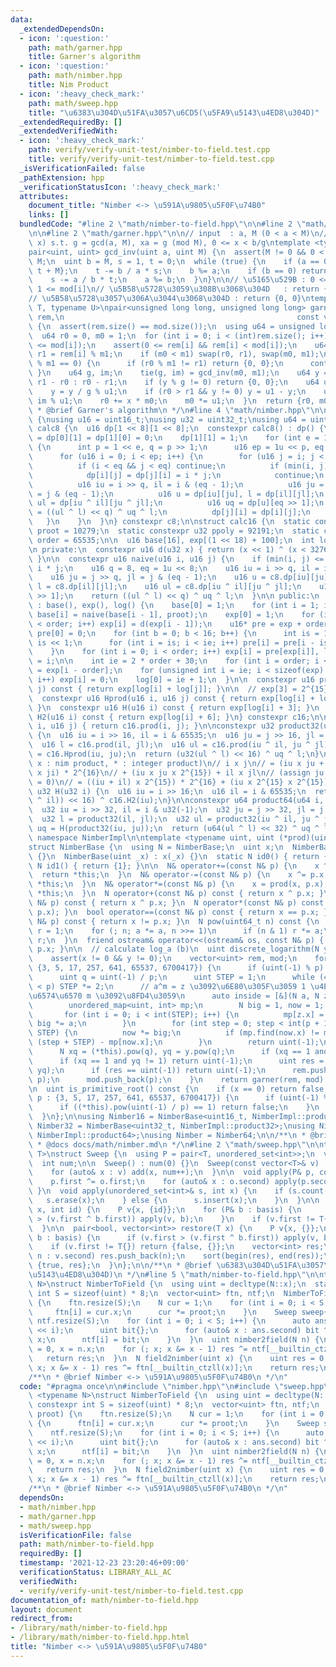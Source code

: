 ```yaml
---
data:
  _extendedDependsOn:
  - icon: ':question:'
    path: math/garner.hpp
    title: Garner's algorithm
  - icon: ':question:'
    path: math/nimber.hpp
    title: Nim Product
  - icon: ':heavy_check_mark:'
    path: math/sweep.hpp
    title: "\u6383\u304D\u51FA\u3057\u6CD5(\u5FA9\u5143\u4ED8\u304D)"
  _extendedRequiredBy: []
  _extendedVerifiedWith:
  - icon: ':heavy_check_mark:'
    path: verify/verify-unit-test/nimber-to-field.test.cpp
    title: verify/verify-unit-test/nimber-to-field.test.cpp
  _isVerificationFailed: false
  _pathExtension: hpp
  _verificationStatusIcon: ':heavy_check_mark:'
  attributes:
    document_title: "Nimber <-> \u591A\u9805\u5F0F\u74B0"
    links: []
  bundledCode: "#line 2 \"math/nimber-to-field.hpp\"\n\n#line 2 \"math/nimber.hpp\"\
    \n\n#line 2 \"math/garner.hpp\"\n\n// input  : a, M (0 < a < M)\n// output : pair(g,\
    \ x) s.t. g = gcd(a, M), xa = g (mod M), 0 <= x < b/g\ntemplate <typename uint>\n\
    pair<uint, uint> gcd_inv(uint a, uint M) {\n  assert(M != 0 && 0 < a);\n  a %=\
    \ M;\n  uint b = M, s = 1, t = 0;\n  while (true) {\n    if (a == 0) return {b,\
    \ t + M};\n    t -= b / a * s;\n    b %= a;\n    if (b == 0) return {a, s};\n\
    \    s -= a / b * t;\n    a %= b;\n  }\n}\n\n// \u5165\u529B : 0 <= rem[i] < mod[i],\
    \ 1 <= mod[i]\n// \u5B58\u5728\u3059\u308B\u3068\u304D   : return {rem, mod}\n\
    // \u5B58\u5728\u3057\u306A\u3044\u3068\u304D : return {0, 0}\ntemplate <typename\
    \ T, typename U>\npair<unsigned long long, unsigned long long> garner(const vector<T>&\
    \ rem,\n                                                    const vector<U>& mod)\
    \ {\n  assert(rem.size() == mod.size());\n  using u64 = unsigned long long;\n\
    \  u64 r0 = 0, m0 = 1;\n  for (int i = 0; i < (int)rem.size(); i++) {\n    assert(1\
    \ <= mod[i]);\n    assert(0 <= rem[i] && rem[i] < mod[i]);\n    u64 m1 = mod[i],\
    \ r1 = rem[i] % m1;\n    if (m0 < m1) swap(r0, r1), swap(m0, m1);\n    if (m0\
    \ % m1 == 0) {\n      if (r0 % m1 != r1) return {0, 0};\n      continue;\n   \
    \ }\n    u64 g, im;\n    tie(g, im) = gcd_inv(m0, m1);\n    u64 y = r0 < r1 ?\
    \ r1 - r0 : r0 - r1;\n    if (y % g != 0) return {0, 0};\n    u64 u1 = m1 / g;\n\
    \    y = y / g % u1;\n    if (r0 > r1 && y != 0) y = u1 - y;\n    u64 x = y *\
    \ im % u1;\n    r0 += x * m0;\n    m0 *= u1;\n  }\n  return {r0, m0};\n}\n\n/**\n\
    \ * @brief Garner's algorithm\n */\n#line 4 \"math/nimber.hpp\"\n\nnamespace NimberImpl\
    \ {\nusing u16 = uint16_t;\nusing u32 = uint32_t;\nusing u64 = uint64_t;\n\nstruct\
    \ calc8 {\n  u16 dp[1 << 8][1 << 8];\n  constexpr calc8() : dp() {\n    dp[0][0]\
    \ = dp[0][1] = dp[1][0] = 0;\n    dp[1][1] = 1;\n    for (int e = 1; e <= 3; e++)\
    \ {\n      int p = 1 << e, q = p >> 1;\n      u16 ep = 1u << p, eq = 1u << q;\n\
    \      for (u16 i = 0; i < ep; i++) {\n        for (u16 j = i; j < ep; j++) {\n\
    \          if (i < eq && j < eq) continue;\n          if (min(i, j) <= 1u) {\n\
    \            dp[i][j] = dp[j][i] = i * j;\n            continue;\n          }\n\
    \          u16 iu = i >> q, il = i & (eq - 1);\n          u16 ju = j >> q, jl\
    \ = j & (eq - 1);\n          u16 u = dp[iu][ju], l = dp[il][jl];\n          u16\
    \ ul = dp[iu ^ il][ju ^ jl];\n          u16 uq = dp[u][eq >> 1];\n          dp[i][j]\
    \ = ((ul ^ l) << q) ^ uq ^ l;\n          dp[j][i] = dp[i][j];\n        }\n   \
    \   }\n    }\n  }\n} constexpr c8;\n\nstruct calc16 {\n  static constexpr u16\
    \ proot = 10279;\n  static constexpr u32 ppoly = 92191;\n  static constexpr int\
    \ order = 65535;\n\n  u16 base[16], exp[(1 << 18) + 100];\n  int log[1 << 16];\n\
    \n private:\n  constexpr u16 d(u32 x) { return (x << 1) ^ (x < 32768u ? 0 : ppoly);\
    \ }\n\n  constexpr u16 naive(u16 i, u16 j) {\n    if (min(i, j) <= 1u) return\
    \ i * j;\n    u16 q = 8, eq = 1u << 8;\n    u16 iu = i >> q, il = i & (eq - 1);\n\
    \    u16 ju = j >> q, jl = j & (eq - 1);\n    u16 u = c8.dp[iu][ju];\n    u16\
    \ l = c8.dp[il][jl];\n    u16 ul = c8.dp[iu ^ il][ju ^ jl];\n    u16 uq = c8.dp[u][eq\
    \ >> 1];\n    return ((ul ^ l) << q) ^ uq ^ l;\n  }\n\n public:\n  constexpr calc16()\
    \ : base(), exp(), log() {\n    base[0] = 1;\n    for (int i = 1; i < 16; i++)\
    \ base[i] = naive(base[i - 1], proot);\n    exp[0] = 1;\n    for (int i = 1; i\
    \ < order; i++) exp[i] = d(exp[i - 1]);\n    u16* pre = exp + order + 1;\n   \
    \ pre[0] = 0;\n    for (int b = 0; b < 16; b++) {\n      int is = 1 << b, ie =\
    \ is << 1;\n      for (int i = is; i < ie; i++) pre[i] = pre[i - is] ^ base[b];\n\
    \    }\n    for (int i = 0; i < order; i++) exp[i] = pre[exp[i]], log[exp[i]]\
    \ = i;\n\n    int ie = 2 * order + 30;\n    for (int i = order; i < ie; i++) exp[i]\
    \ = exp[i - order];\n    for (unsigned int i = ie; i < sizeof(exp) / sizeof(u16);\
    \ i++) exp[i] = 0;\n    log[0] = ie + 1;\n  }\n\n  constexpr u16 prod(u16 i, u16\
    \ j) const { return exp[log[i] + log[j]]; }\n\n  // exp[3] = 2^{15} = 32768\n\
    \  constexpr u16 Hprod(u16 i, u16 j) const { return exp[log[i] + log[j] + 3];\
    \ }\n  constexpr u16 H(u16 i) const { return exp[log[i] + 3]; }\n  constexpr u16\
    \ H2(u16 i) const { return exp[log[i] + 6]; }\n} constexpr c16;\n\nu16 product16(u16\
    \ i, u16 j) { return c16.prod(i, j); }\n\nconstexpr u32 product32(u32 i, u32 j)\
    \ {\n  u16 iu = i >> 16, il = i & 65535;\n  u16 ju = j >> 16, jl = j & 65535;\n\
    \  u16 l = c16.prod(il, jl);\n  u16 ul = c16.prod(iu ^ il, ju ^ jl);\n  u16 uq\
    \ = c16.Hprod(iu, ju);\n  return (u32(ul ^ l) << 16) ^ uq ^ l;\n}\n\n// (+ : xor,\
    \ x : nim product, * : integer product)\n// i x j\n// = (iu x ju + il x ju + iu\
    \ x ji) * 2^{16}\n// + (iu x ju x 2^{15}) + il x jl\n// (assign ju = 2^{15}, jl\
    \ = 0)\n// = ((iu + il) x 2^{15}) * 2^{16} + (iu x 2^{15} x 2^{15})\nconstexpr\
    \ u32 H(u32 i) {\n  u16 iu = i >> 16;\n  u16 il = i & 65535;\n  return (u32(c16.H(iu\
    \ ^ il)) << 16) ^ c16.H2(iu);\n}\n\nconstexpr u64 product64(u64 i, u64 j) {\n\
    \  u32 iu = i >> 32, il = i & u32(-1);\n  u32 ju = j >> 32, jl = j & u32(-1);\n\
    \  u32 l = product32(il, jl);\n  u32 ul = product32(iu ^ il, ju ^ jl);\n  u32\
    \ uq = H(product32(iu, ju));\n  return (u64(ul ^ l) << 32) ^ uq ^ l;\n}\n}  //\
    \ namespace NimberImpl\n\ntemplate <typename uint, uint (*prod)(uint, uint)>\n\
    struct NimberBase {\n  using N = NimberBase;\n  uint x;\n  NimberBase() : x(0)\
    \ {}\n  NimberBase(uint _x) : x(_x) {}\n  static N id0() { return {}; }\n  static\
    \ N id1() { return {1}; }\n\n  N& operator+=(const N& p) {\n    x ^= p.x;\n  \
    \  return *this;\n  }\n  N& operator-=(const N& p) {\n    x ^= p.x;\n    return\
    \ *this;\n  }\n  N& operator*=(const N& p) {\n    x = prod(x, p.x);\n    return\
    \ *this;\n  }\n  N operator+(const N& p) const { return x ^ p.x; }\n  N operator-(const\
    \ N& p) const { return x ^ p.x; }\n  N operator*(const N& p) const { return prod(x,\
    \ p.x); }\n  bool operator==(const N& p) const { return x == p.x; }\n  bool operator!=(const\
    \ N& p) const { return x != p.x; }\n  N pow(uint64_t n) const {\n    N a = *this,\
    \ r = 1;\n    for (; n; a *= a, n >>= 1)\n      if (n & 1) r *= a;\n    return\
    \ r;\n  }\n  friend ostream& operator<<(ostream& os, const N& p) { return os <<\
    \ p.x; }\n\n  // calculate log_a (b)\n  uint discrete_logarithm(N y) const {\n\
    \    assert(x != 0 && y != 0);\n    vector<uint> rem, mod;\n    for (uint p :\
    \ {3, 5, 17, 257, 641, 65537, 6700417}) {\n      if (uint(-1) % p) continue;\n\
    \      uint q = uint(-1) / p;\n      uint STEP = 1;\n      while (4 * STEP * STEP\
    \ < p) STEP *= 2;\n      // a^m = z \u3092\u6E80\u305F\u3059 1 \u4EE5\u4E0A\u306E\
    \u6574\u6570 m \u3092\u8FD4\u3059\n      auto inside = [&](N a, N z) -> uint {\n\
    \        unordered_map<uint, int> mp;\n        N big = 1, now = 1;  // x^m\n \
    \       for (int i = 0; i < int(STEP); i++) {\n          mp[z.x] = i, z *= a,\
    \ big *= a;\n        }\n        for (int step = 0; step < int(p + 10); step +=\
    \ STEP) {\n          now *= big;\n          if (mp.find(now.x) != mp.end()) return\
    \ (step + STEP) - mp[now.x];\n        }\n        return uint(-1);\n      };\n\
    \      N xq = (*this).pow(q), yq = y.pow(q);\n      if (xq == 1 and yq == 1) continue;\n\
    \      if (xq == 1 and yq != 1) return uint(-1);\n      uint res = inside(xq,\
    \ yq);\n      if (res == uint(-1)) return uint(-1);\n      rem.push_back(res %\
    \ p);\n      mod.push_back(p);\n    }\n    return garner(rem, mod).first;\n  }\n\
    \n  uint is_primitive_root() const {\n    if (x == 0) return false;\n    for (uint\
    \ p : {3, 5, 17, 257, 641, 65537, 6700417}) {\n      if (uint(-1) % p != 0) continue;\n\
    \      if ((*this).pow(uint(-1) / p) == 1) return false;\n    }\n    return true;\n\
    \  }\n};\n\nusing Nimber16 = NimberBase<uint16_t, NimberImpl::product16>;\nusing\
    \ Nimber32 = NimberBase<uint32_t, NimberImpl::product32>;\nusing Nimber64 = NimberBase<uint64_t,\
    \ NimberImpl::product64>;\nusing Nimber = Nimber64;\n\n/**\n * @brief Nim Product\n\
    \ * @docs docs/math/nimber.md\n */\n#line 2 \"math/sweep.hpp\"\n\ntemplate <typename\
    \ T>\nstruct Sweep {\n  using P = pair<T, unordered_set<int>>;\n  vector<P> basis;\n\
    \  int num;\n\n  Sweep() : num(0) {}\n  Sweep(const vector<T>& v) : num(0) {\n\
    \    for (auto& x : v) add(x, num++);\n  }\n\n  void apply(P& p, const P& o) {\n\
    \    p.first ^= o.first;\n    for (auto& x : o.second) apply(p.second, x);\n \
    \ }\n  void apply(unordered_set<int>& s, int x) {\n    if (s.count(x)) {\n   \
    \   s.erase(x);\n    } else {\n      s.insert(x);\n    }\n  }\n\n  void add(T\
    \ x, int id) {\n    P v{x, {id}};\n    for (P& b : basis) {\n      if (v.first\
    \ > (v.first ^ b.first)) apply(v, b);\n    }\n    if (v.first != T{}) basis.push_back(v);\n\
    \  }\n\n  pair<bool, vector<int>> restore(T x) {\n    P v{x, {}};\n    for (P&\
    \ b : basis) {\n      if (v.first > (v.first ^ b.first)) apply(v, b);\n    }\n\
    \    if (v.first != T{}) return {false, {}};\n    vector<int> res;\n    for (auto&\
    \ n : v.second) res.push_back(n);\n    sort(begin(res), end(res));\n    return\
    \ {true, res};\n  }\n};\n\n/**\n * @brief \u6383\u304D\u51FA\u3057\u6CD5(\u5FA9\
    \u5143\u4ED8\u304D)\n */\n#line 5 \"math/nimber-to-field.hpp\"\n\ntemplate <typename\
    \ N>\nstruct NimberToField {\n  using uint = decltype(N::x);\n  static constexpr\
    \ int S = sizeof(uint) * 8;\n  vector<uint> ftn, ntf;\n  NimberToField(N proot)\
    \ {\n    ftn.resize(S);\n    N cur = 1;\n    for (int i = 0; i < S; i++) {\n \
    \     ftn[i] = cur.x;\n      cur *= proot;\n    }\n    Sweep sweep{ftn};\n   \
    \ ntf.resize(S);\n    for (int i = 0; i < S; i++) {\n      auto ans = sweep.restore(1\
    \ << i);\n      uint bit{};\n      for (auto& x : ans.second) bit ^= uint{1} <<\
    \ x;\n      ntf[i] = bit;\n    }\n  }\n  uint nimber2field(N n) {\n    uint res\
    \ = 0, x = n.x;\n    for (; x; x &= x - 1) res ^= ntf[__builtin_ctzll(x)];\n \
    \   return res;\n  }\n  N field2nimber(uint x) {\n    uint res = 0;\n    for (;\
    \ x; x &= x - 1) res ^= ftn[__builtin_ctzll(x)];\n    return res;\n  }\n};\n\n\
    /**\n * @brief Nimber <-> \u591A\u9805\u5F0F\u74B0\n */\n"
  code: "#pragma once\n\n#include \"nimber.hpp\"\n#include \"sweep.hpp\"\n\ntemplate\
    \ <typename N>\nstruct NimberToField {\n  using uint = decltype(N::x);\n  static\
    \ constexpr int S = sizeof(uint) * 8;\n  vector<uint> ftn, ntf;\n  NimberToField(N\
    \ proot) {\n    ftn.resize(S);\n    N cur = 1;\n    for (int i = 0; i < S; i++)\
    \ {\n      ftn[i] = cur.x;\n      cur *= proot;\n    }\n    Sweep sweep{ftn};\n\
    \    ntf.resize(S);\n    for (int i = 0; i < S; i++) {\n      auto ans = sweep.restore(1\
    \ << i);\n      uint bit{};\n      for (auto& x : ans.second) bit ^= uint{1} <<\
    \ x;\n      ntf[i] = bit;\n    }\n  }\n  uint nimber2field(N n) {\n    uint res\
    \ = 0, x = n.x;\n    for (; x; x &= x - 1) res ^= ntf[__builtin_ctzll(x)];\n \
    \   return res;\n  }\n  N field2nimber(uint x) {\n    uint res = 0;\n    for (;\
    \ x; x &= x - 1) res ^= ftn[__builtin_ctzll(x)];\n    return res;\n  }\n};\n\n\
    /**\n * @brief Nimber <-> \u591A\u9805\u5F0F\u74B0\n */\n"
  dependsOn:
  - math/nimber.hpp
  - math/garner.hpp
  - math/sweep.hpp
  isVerificationFile: false
  path: math/nimber-to-field.hpp
  requiredBy: []
  timestamp: '2021-12-23 23:20:46+09:00'
  verificationStatus: LIBRARY_ALL_AC
  verifiedWith:
  - verify/verify-unit-test/nimber-to-field.test.cpp
documentation_of: math/nimber-to-field.hpp
layout: document
redirect_from:
- /library/math/nimber-to-field.hpp
- /library/math/nimber-to-field.hpp.html
title: "Nimber <-> \u591A\u9805\u5F0F\u74B0"
---
```

